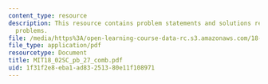```yaml
---
content_type: resource
description: This resource contains problem statements and solutions related to optimization
  problems.
file: /media/https%3A/open-learning-course-data-rc.s3.amazonaws.com/18-02sc-multivariable-calculus-fall-2010/1f31f2e8eba1ad83251380e11f108971_MIT18_02SC_pb_27_comb.pdf
file_type: application/pdf
resourcetype: Document
title: MIT18_02SC_pb_27_comb.pdf
uid: 1f31f2e8-eba1-ad83-2513-80e11f108971
---
```

